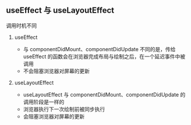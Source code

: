 ## useEffect 与 useLayoutEffect

调用时机不同

1. useEffect

   - 与 componentDidMount、componentDidUpdate 不同的是，传给 useEffect 的函数会在浏览器完成布局与绘制之后，在一个延迟事件中被调用
   - 不会阻塞浏览器对屏幕的更新

2. useLayoutEffect
   - useLayoutEffect 与 componentDidMount、componentDidUpdate 的调用阶段是一样的
   - 浏览器执行下一次绘制前被同步执行
   - 会阻塞浏览器对屏幕的更新
